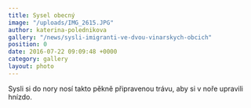 ```yaml
---
title: Sysel obecný
image: "/uploads/IMG_2615.JPG"
author: katerina-polednikova
gallery: "/news/sysli-imigranti-ve-dvou-vinarskych-obcich"
position: 0
date: 2016-07-22 09:09:48 +0000
category: gallery
layout: photo
---
```

Sysli si do nory nosí takto pěkně připravenou trávu, aby si v noře
upravili hnízdo.
